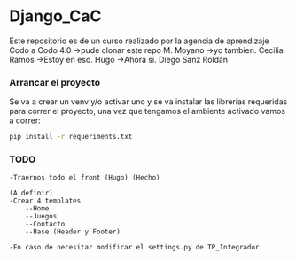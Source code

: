 # Django_CaC
Este repositorio es de un curso realizado por la agencia de aprendizaje Codo a Codo 4.0
->pude clonar este repo M. Moyano
->yo tambien. Cecilia Ramos
->Estoy en eso. Hugo
->Ahora si. Diego Sanz Roldán

### Arrancar el proyecto
Se va a crear un venv y/o activar uno y se va instalar las librerias requeridas para correr el proyecto,
una vez que tengamos el ambiente activado vamos a correr:

```bash
pip install -r requeriments.txt
```

### TODO 
    -Traernos todo el front (Hugo) (Hecho)

    (A definir)
    -Crear 4 templates
        --Home
        --Juegos
        --Contacto
        --Base (Header y Footer)

    -En caso de necesitar modificar el settings.py de TP_Integrador
